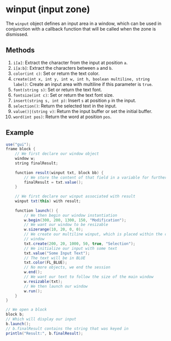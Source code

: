 # winput (input zone)

The `winput` object defines an input area in a window, which can be used in conjunction with a callback function that will be called when the zone is dismissed.

## Methods

1. `i[a]`: Extract the character from the input at position `a`.
2. `i[a:b]`: Extract the characters between `a` and `b`.
3. `color(int c)`: Set or return the text color.
4. `create(int x, int y, int w, int h, boolean multiline, string label)`: Create an input area with multiline if this parameter is `true`.
5. `font(string s)`: Set or return the text font.
6. `fontsize(int c)`: Set or return the text font size.
7. `insert(string s, int p)`: Insert `s` at position `p` in the input.
8. `selection()`: Return the selected text in the input.
9. `value()|(string v)`: Return the input buffer or set the initial buffer.
10. `word(int pos)`: Return the word at position `pos`.

## Example

```java
use("gui");
frame block {
    // We first declare our window object
    window w;
    string finalResult;
    
    function result(winput txt, block bb) {
        // We store the content of that field in a variable for further use
        finalResult = txt.value();
    }
    
    // We first declare our winput associated with result
    winput txt(this) with result;
    
    function launch() {
        // We then begin our window instantiation
        w.begin(300, 200, 1300, 150, "Modification");
        // We want our window to be resizable
        w.sizerange(10, 20, 0, 0);
        // We create our multiline winput, which is placed within the current
        // window
        txt.create(200, 20, 1000, 50, true, "Selection");
        // We initialize our input with some text
        txt.value("Some Input Text");
        // The text will be in BLUE
        txt.color(FL_BLUE);
        // No more objects, we end the session
        w.end();
        // We want our text to follow the size of the main window
        w.resizable(txt);
        // We then launch our window
        w.run();
    }
}

// We open a block
block b;
// Which will display our input
b.launch();
// b.finalResult contains the string that was keyed in
println("Result:", b.finalResult);
```